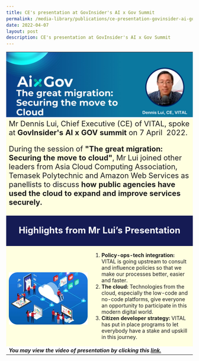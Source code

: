 ```yaml
---
title: CE's presentation at GovInsider's AI x Gov Summit
permalink: /media-library/publications/ce-presentation-govinsider-ai-gov-summit
date: 2022-04-07
layout: post
description: CE's presentation at GovInsider's AI x Gov Summit
---
```

<table class="center" style="padding:0px;border:0;">
<tr>
	<td colspan = "3" width="100%" style="padding:0px;border:0;">
<img src="/images/Media/AiXGovHeader.png"  /> 
	</td>
	</tr>
<tr style="background-color:#FFFFE0;">
	<td colspan = "3">
		<div style="font-size:20px">Mr Dennis Lui, Chief Executive (CE) of VITAL, spoke at <b>GovInsider's AI x GOV summit</b> on 7 April  2022.

During the session of <b>"The great migration: Securing the move to cloud"</b>, Mr Lui joined other leaders from Asia Cloud Computing Association, Temasek Polytechnic and Amazon Web Services as panellists to discuss <b>how public agencies have used the cloud to expand and improve services securely.</b>
		</div>
		<tr style="background-color:#151B54;">
	<td colspan = "3">
		<p style="color:#FFFFFF;text-align:center;font-size:24px"><b>Highlights from Mr Lui’s Presentation</b></p>
			</td>
			</tr>
		<tr style="background-color:#FFFFE0;">
			<td colspan = "2" width="45%" style="text-align:center;"><br><img src="/images/Media/AiXGovImage1.png" /></td>
<td>
	<div><ol type="1"><li><b>Policy-ops-tech integration:</b> VITAL is going upstream to consult and influence policies so that we make our processes better, easier and faster.</li> 
		<li><b>The cloud:</b> Technologies from the cloud, especially the low-code and no-code platforms, give everyone an opportunity to participate in this modern digital world. </li>
		<li><b>Citizen developer strategy:</b> VITAL has put in place programs to let everybody have a stake and upskill in this journey.</li>
		</div>
</td>
		</tr>
		<tr>
<td colspan="3">
<div><b><i>You may view the video of presentation by clicking this <a href="/media-library/videos/ce-presentation-govinsider-ai-gov-summit">link.
	</a></i></div></b></td></tr></table>
